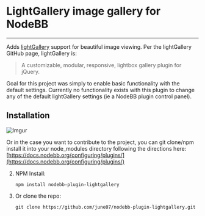 # LightGallery image gallery for NodeBB
-----------
Adds [lightGallery](https://github.com/sachinchoolur/lightGallery) support for beautiful image viewing.  Per the lightGallery GitHub page, lightGallery is:
> A customizable, modular, responsive, lightbox gallery plugin for jQuery.

Goal for this project was simply to enable basic functionality with the default settings.  Currently no functionality exists with this plugin to change any of the default lightGallery settings (ie a NodeBB plugin control panel).

## Installation
![Imgur](https://i.imgur.com/YixeZ5lh.gif)

Or in the case you want to contribute to the project, you can git clone/npm install it into your node_modules directory following the directions here: [https://docs.nodebb.org/configuring/plugins/](https://docs.nodebb.org/configuring/plugins/)

2.  NPM Install:
	```
	npm install nodebb-plugin-lightgallery
	```

3.  Or clone the repo:
	```
	git clone https://github.com/june07/nodebb-plugin-lightgallery.git
	```

<!--stackedit_data:
eyJoaXN0b3J5IjpbLTIwMTIyMjk3OCwtMjk1OTg2Mzc0LC0xNz
MyNTg3MzEsLTE0MjMyNTYyMzhdfQ==
-->